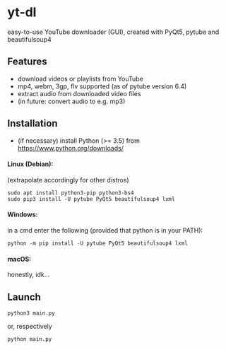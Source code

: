 # yt-dl
easy-to-use YouTube downloader (GUI), created with PyQt5, pytube and beautifulsoup4

## Features
- download videos or playlists from YouTube
- mp4, webm, 3gp, flv supported (as of pytube version 6.4)
- extract audio from downloaded video files
- (in future: convert audio to e.g. mp3)

## Installation
- (if necessary) install Python (>= 3.5) from https://www.python.org/downloads/

#### Linux (Debian):
(extrapolate accordingly for other distros)
```
sudo apt install python3-pip python3-bs4
sudo pip3 install -U pytube PyQt5 beautifulsoup4 lxml
```
#### Windows:
in a cmd enter the following
(provided that python is in your PATH):
```
python -m pip install -U pytube PyQt5 beautifulsoup4 lxml
```
#### macOS:

honestly, idk...

## Launch
```
python3 main.py
```
or, respectively
```
python main.py
```
